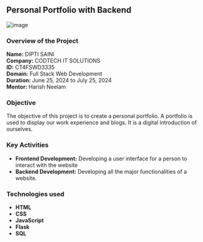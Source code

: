 ## Personal Portfolio with Backend

![image](https://github.com/user-attachments/assets/62e383d7-8505-4840-9720-e521e0494244)



### Overview of the Project

**Name:** DIPTI SAINI <br>
**Company:** CODTECH IT SOLUTIONS <br>
**ID:** CT4FSWD3335 <br>
**Domain:** Full Stack Web Development <br>
**Duration:** June 25, 2024 to July 25, 2024 <br>
**Mentor:** Harish Neelam

### Objective

The objective of this project is to create a personal portfolio. A portfolio is used to display our work experience and blogs. It is a digital introduction of ourselves.

### Key Activities

- **Frontend Development:** Developing a user interface for a person to interact with the website
- **Backend Development:** Developing all the major functionalities of a website.

### Technologies used
- **HTML**
- **CSS**
- **JavaScript**
- **Flask**
- **SQL**
